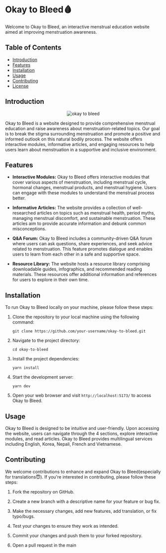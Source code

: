 # Okay to Bleed🩸

Welcome to Okay to Bleed, an interactive menstrual education website aimed at improving menstruation awareness.

## Table of Contents

- [Introduction](#introduction)
- [Features](#features)
- [Installation](#installation)
- [Usage](#usage)
- [Contributing](#contributing)
- [License](#license)

## Introduction
<p align="center">
  <img src="https://github.com/somangoi/okay-to-bleed/assets/69243665/6114f656-6305-4cfe-9bc5-97fb722379de" alt="okay to bleed"/>
</p>
Okay to Bleed is a website designed to provide comprehensive menstrual education and raise awareness about menstruation-related topics. Our goal is to break the stigma surrounding menstruation and promote a positive and informed outlook on this natural bodily process. The website offers interactive modules, informative articles, and engaging resources to help users learn about menstruation in a supportive and inclusive environment.

## Features

- **Interactive Modules:** Okay to Bleed offers interactive modules that cover various aspects of menstruation, including menstrual cycle, hormonal changes, menstrual products, and menstrual hygiene. Users can engage with these modules to understand the menstrual process better.

- **Informative Articles:** The website provides a collection of well-researched articles on topics such as menstrual health, period myths, managing menstrual discomfort, and sustainable menstruation. These articles aim to provide accurate information and debunk common misconceptions.

- **Q&A Forum:** Okay to Bleed includes a community-driven Q&A forum where users can ask questions, share experiences, and seek advice related to menstruation. This feature promotes dialogue and enables users to learn from each other in a safe and supportive space.

- **Resource Library:** The website hosts a resource library comprising downloadable guides, infographics, and recommended reading materials. These resources offer additional information and references for users to explore in their own time.

## Installation

To run Okay to Bleed locally on your machine, please follow these steps:

1. Clone the repository to your local machine using the following command:

   ```
   git clone https://github.com/your-username/okay-to-bleed.git
   ```

3. Navigate to the project directory:

   ```
   cd okay-to-bleed
   ```

4. Install the project dependencies:

   ```
   yarn install
   ```

7. Start the development server:

   ```
   yarn dev
   ```

8. Open your web browser and visit `http://localhost:5173/` to access Okay to Bleed.

## Usage

Okay to Bleed is designed to be intuitive and user-friendly. Upon accessing the website, users can navigate through the 4 sections, explore interactive modules, and read articles. Okay to Bleed provides multilingual services including English, Korea, Nepali, French and Vietnamese.

## Contributing

We welcome contributions to enhance and expand Okay to Bleed(especially for translations😇). If you're interested in contributing, please follow these steps:

1. Fork the repository on GitHub.

2. Create a new branch with a descriptive name for your feature or bug fix.

3. Make the necessary changes, add new features, add translation, or fix typo/bugs.

4. Test your changes to ensure they work as intended.

5. Commit your changes and push them to your forked repository.

6. Open a pull request in the main
